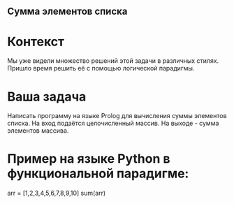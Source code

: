 ## Сумма элементов списка

# Контекст
Мы уже видели множество решений этой задачи в различных
стилях. Пришло время решить её с помощью логической
парадигмы.
# Ваша задача
Написать программу на языке Prolog для вычисления суммы
элементов списка. На вход подаётся целочисленный массив.
На выходе - сумма элементов массива.
# Пример на языке Python в функциональной парадигме:

arr = [1,2,3,4,5,6,7,8,9,10]
sum(arr)